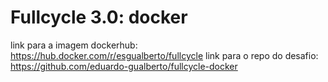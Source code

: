 # Fullcycle 3.0: docker

link para a imagem dockerhub: https://hub.docker.com/r/esgualberto/fullcycle
link para o repo do desafio: https://github.com/eduardo-gualberto/fullcycle-docker
